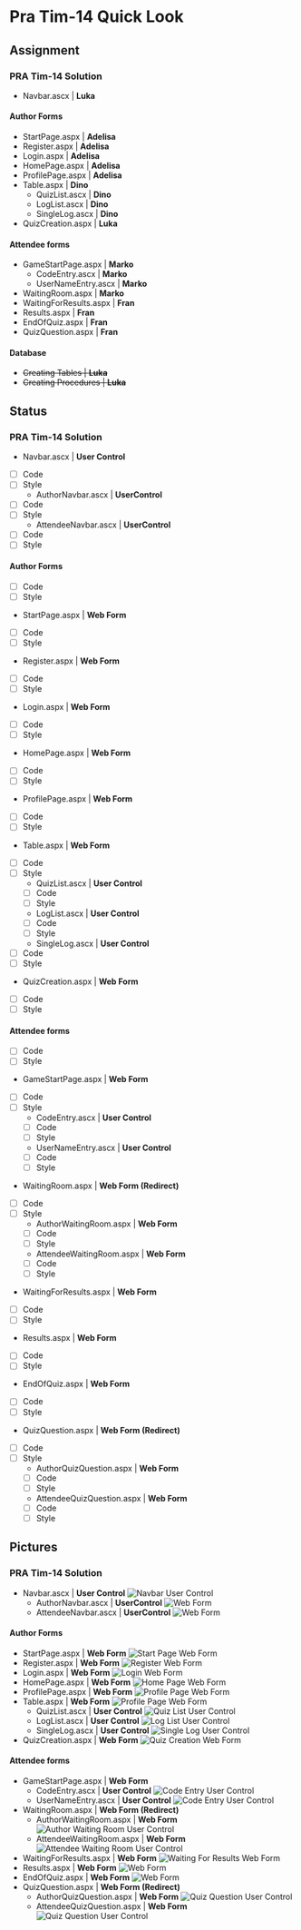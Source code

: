 # Pra Tim-14 Quick Look
## Assignment
### PRA Tim-14 Solution
- Navbar.ascx | **Luka**
#### Author Forms
- StartPage.aspx | **Adelisa**
- Register.aspx | **Adelisa**
- Login.aspx | **Adelisa**
- HomePage.aspx | **Adelisa**
- ProfilePage.aspx | **Adelisa**
- Table.aspx | **Dino**
    - QuizList.ascx | **Dino**
    - LogList.ascx | **Dino**
    - SingleLog.ascx | **Dino**
- QuizCreation.aspx | **Luka**
#### Attendee forms
- GameStartPage.aspx | **Marko**
    - CodeEntry.ascx | **Marko**
    - UserNameEntry.ascx | **Marko**
- WaitingRoom.aspx | **Marko**
- WaitingForResults.aspx | **Fran**
- Results.aspx | **Fran**
- EndOfQuiz.aspx | **Fran**
- QuizQuestion.aspx | **Fran**
#### Database
- ~~Creating Tables | **Luka**~~
- ~~Creating Procedures | **Luka**~~

## Status
### PRA Tim-14 Solution
- Navbar.ascx | **User Control** 
- [ ] Code
- [ ] Style
    - AuthorNavbar.ascx | **UserControl** 
- [ ] Code
- [ ] Style
    - AttendeeNavbar.ascx | **UserControl** 
- [ ] Code
- [ ] Style
#### Author Forms
- [ ] Code
- [ ] Style
- StartPage.aspx | **Web Form** 
- [ ] Code
- [ ] Style
- Register.aspx | **Web Form** 
- [ ] Code
- [ ] Style
- Login.aspx | **Web Form** 
- [ ] Code
- [ ] Style
- HomePage.aspx | **Web Form** 
- [ ] Code
- [ ] Style
- ProfilePage.aspx | **Web Form** 
- [ ] Code
- [ ] Style
- Table.aspx | **Web Form** 
- [ ] Code
- [ ] Style
    - QuizList.ascx | **User Control** 
    - [ ] Code
    - [ ] Style
    - LogList.ascx | **User Control** 
    - [ ] Code
    - [ ] Style
    - SingleLog.ascx | **User Control** 
- [ ] Code
- [ ] Style
- QuizCreation.aspx | **Web Form** 
- [ ] Code
- [ ] Style
#### Attendee forms
- [ ] Code
- [ ] Style
- GameStartPage.aspx | **Web Form**
- [ ] Code
- [ ] Style
    - CodeEntry.ascx | **User Control** 
    - [ ] Code
    - [ ] Style
    - UserNameEntry.ascx | **User Control** 
    - [ ] Code
    - [ ] Style
- WaitingRoom.aspx | **Web Form (Redirect)**
- [ ] Code
- [ ] Style
    - AuthorWaitingRoom.aspx | **Web Form** 
    - [ ] Code
    - [ ] Style
    - AttendeeWaitingRoom.aspx | **Web Form** 
    - [ ] Code
    - [ ] Style
- WaitingForResults.aspx | **Web Form** 
- [ ] Code
- [ ] Style
- Results.aspx | **Web Form** 
- [ ] Code
- [ ] Style
- EndOfQuiz.aspx | **Web Form** 
- [ ] Code
- [ ] Style
- QuizQuestion.aspx | **Web Form (Redirect)**
- [ ] Code
- [ ] Style
    - AuthorQuizQuestion.aspx | **Web Form** 
    - [ ] Code
    - [ ] Style
    - AttendeeQuizQuestion.aspx | **Web Form** 
    - [ ] Code
    - [ ] Style

## Pictures 
### PRA Tim-14 Solution
- Navbar.ascx | **User Control** ![Navbar User Control](Outline\BaseNavbar.png)
    - AuthorNavbar.ascx | **UserControl** ![ Web Form](Outline\AuthorNavbar.png)
    - AttendeeNavbar.ascx | **UserControl** ![ Web Form](Outline\AttendeeNavbar.png)
#### Author Forms
- StartPage.aspx | **Web Form** ![Start Page Web Form](Outline\StartPage.png)
- Register.aspx | **Web Form** ![Register Web Form](Outline\Register.png)
- Login.aspx | **Web Form** ![Login Web Form](Outline\Login.png)
- HomePage.aspx | **Web Form** ![Home Page Web Form](Outline\HomePage.png)
- ProfilePage.aspx | **Web Form** ![Profile Page Web Form](Outline\ProfilePage.png)
- Table.aspx | **Web Form** ![Profile Page Web Form](Outline\Table.png)
    - QuizList.ascx | **User Control** ![Quiz List User Control](Outline\QuizList.png)
    - LogList.ascx | **User Control** ![Log List User Control](Outline\LogList.png)
    - SingleLog.ascx | **User Control** ![Single Log User Control](Outline\SingleLog.png)
- QuizCreation.aspx | **Web Form** ![Quiz Creation Web Form](Outline\QuizCreation.png)
#### Attendee forms
- GameStartPage.aspx | **Web Form**
    - CodeEntry.ascx | **User Control** ![Code Entry User Control](Outline\CodeEntry.png)
    - UserNameEntry.ascx | **User Control** ![Code Entry User Control](Outline\UserNameEntry.png)
- WaitingRoom.aspx | **Web Form (Redirect)**
    - AuthorWaitingRoom.aspx | **Web Form** ![Author Waiting Room User Control](Outline\AuthorWaitingRoom.png)
    - AttendeeWaitingRoom.aspx | **Web Form** ![Attendee Waiting Room User Control](Outline\AttendeeWaitingRoom.png)
- WaitingForResults.aspx | **Web Form** ![Waiting For Results Web Form](Outline\WaitingForResults.png)
- Results.aspx | **Web Form** ![ Web Form](Outline\Results.png)
- EndOfQuiz.aspx | **Web Form** ![ Web Form](Outline\EndOfQuiz.png)
- QuizQuestion.aspx | **Web Form (Redirect)**
    - AuthorQuizQuestion.aspx | **Web Form** ![Quiz Question User Control](Outline\AuthorQuizQuestion.png)
    - AttendeeQuizQuestion.aspx | **Web Form** ![Quiz Question User Control](Outline\AttendeeQuizQuestion.png)
